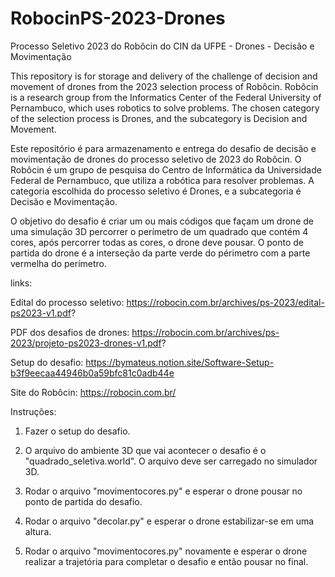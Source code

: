 # RobocinPS-2023-Drones
Processo Seletivo 2023 do Robôcin do CIN da UFPE - Drones - Decisão e Movimentação

This repository is for storage and delivery of the challenge of decision and movement of drones from the 2023 selection process of Robôcin. Robôcin is a research group from the Informatics Center of the Federal University of Pernambuco, which uses robotics to solve problems. The chosen category of the selection process is Drones, and the subcategory is Decision and Movement.

Este repositório é para armazenamento e entrega do desafio de decisão e movimentação de drones do processo seletivo de 2023 do Robôcin. O Robôcin é um grupo de pesquisa do Centro de Informática da Universidade Federal de Pernambuco, que utiliza a robótica para resolver problemas. A categoria escolhida do processo seletivo é Drones, e a subcategoria é Decisão e Movimentação. 

O objetivo do desafio é criar um ou mais códigos que façam um drone de uma simulação 3D percorrer o perímetro de um quadrado que contém 4 cores, após percorrer todas as cores, o drone deve pousar. O ponto de partida do drone é a interseção da parte verde do périmetro com a parte vermelha do perímetro.

links:

Edital do processo seletivo: https://robocin.com.br/archives/ps-2023/edital-ps2023-v1.pdf?

PDF dos desafios de drones: https://robocin.com.br/archives/ps-2023/projeto-ps2023-drones-v1.pdf?

Setup do desafio: https://bymateus.notion.site/Software-Setup-b3f9eecaa44946b0a59bfc81c0adb44e

Site do Robôcin: https://robocin.com.br/



Instruções:

1. Fazer o setup do desafio.

2. O arquivo do ambiente 3D que vai acontecer o desafio é o "quadrado_seletiva.world". O arquivo deve ser carregado no simulador 3D.

3. Rodar o arquivo "movimentocores.py" e esperar o drone pousar no ponto de partida do desafio.

4. Rodar o arquivo "decolar.py" e esperar o drone estabilizar-se em uma altura.

5. Rodar o arquivo "movimentocores.py" novamente e esperar o drone realizar a trajetória para completar o desafio e então pousar no final.
